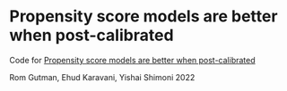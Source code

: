 # Propensity score models are better when post-calibrated
Code for [Propensity score models are better when post-calibrated](https://arxiv.org/abs/2211.01221)

Rom Gutman, Ehud Karavani, Yishai Shimoni 2022

